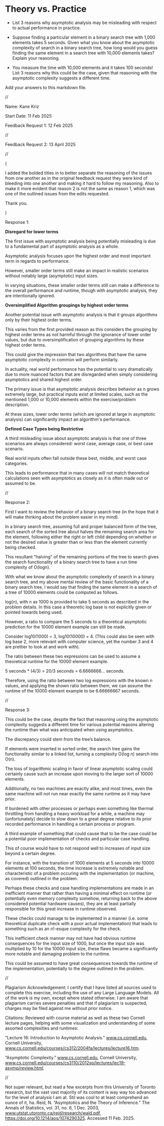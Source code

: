 # Theory vs. Practice

- List 3 reasons why asymptotic analysis may be misleading with respect to
  actual performance in practice.

- Suppose finding a particular element in a binary search tree with 1,000
  elements takes 5 seconds. Given what you know about the asymptotic complexity
  of search in a binary search tree, how long would you guess finding the same
  element in a search tree with 10,000 elements takes? Explain your reasoning.

- You measure the time with 10,000 elements and it takes 100 seconds! List 3
  reasons why this could be the case, given that reasoning with the asymptotic
  complexity suggests a different time.

Add your answers to this markdown file.


//


Name: Kane Kriz

Start Date: 11 Feb 2025

Feedback Request 1: 12 Feb 2025


//


Feedback Request 2: 13 April 2025


//




(

I added the bolded titles in to better separate the reasoning of the issues from one another as in the original feedback request they were kind of bleeding into one another and making it hard to follow my reasoning.
Also to make it more evident that reason 2 is not the same as reason 1, which was one of the outlined issues from the edits requested.

Thank you.

)




Response 1: 


**Disregard for lower terms**

The first issue with asymptotic analysis being potentially misleading is due to a fundamental part of asymptotic analysis as a whole.

Asymptotic analysis focuses upon the highest order and most important term in regards to performance.

However, smaller order terms still make an impact in realistic scenarios without notably large (asymptotic) input sizes.

In varying situations, these smaller order terms still can make a difference to the overall performance and runtime, though with asymptotic analysis, they are intentionally ignored.






**Oversimplified Algorithm groupings by highest order terms**

Another potential issue with asymptotic analysis is that it groups algorithms only by their highest order terms.

This varies from the first provided reason as this considers the grouping by highest order terms as not harmful through the ignorance of lower order values, but due to oversimplification of grouping algorithms by these highest order terms.

This could give the impression that two algorithms that have the same asymptotic complexity in common will perform similarly.

In actuality, real world performance has the potential to vary dramatically due to more nuanced factors that are disregarded when simply considering asymptotics and shared highest order.

The primary issue is that asymptotic analysis describes behavior as n grows extremely large, but practical inputs exist at limited scales, such as the mentioned 1,000 or 10,000 elements within the exercise/problem description.

At these sizes, lower order terms (which are ignored at large in asymptotic analysis) can significantly impact an algorithm's performance.





**Defined Case Types being Restrictive**

A third misleading issue about asymptotic analysis is that one of three scenarios are always considered: worst case, average case, or best case scenario.

Real world inputs often fall outside these best, middle, and worst case categories.

This leads to performance that in many cases will not match theoretical calculations seen with asymptotics as closely as it is often made out or assumed to be.






//





Response 2:


First I want to review the behavior of a binary search tree (in the hope that it will make thinking about the problem easier in my mind).

In a binary search tree, assuming full and proper balanced form of the tree, each search of the sorted tree about halves the remaining search area for the element,
following either the right or left child depending on whether or not the desired value is greater than or less than the element currently being checked.

This resultant "halving" of the remaining portions of the tree to search gives the search functionality of a binary search tree to have a run time complexity of O(logn). 

With what we know about the asymptotic complexity of search in a binary search tree, and my above mental review of the basic functionality of a binary search tree, 
I would say that finding the same element in a search of a tree of 10000 elements could be computed as follows.

log(n), with n as 1000 is provided to take 5 seconds as described in the problem details. In this case a theoretic log base is not explicitly given or pointed towards being used.

However, a ratio to compare the 5 seconds to a theoretical asymptotic prediction for the 10000 element example can still be made.

Consider log10(1000) = 3, log10(10000) = 4. (This could also be seen with log base 2, more relevant with computer science, yet the number 3 and 4 are prettier to look at and work with).

The ratio between these two expressions can be used to assume a theoretical runtime for the 10000 element example.

5 seconds * (4/3) = 20/3 seconds = 6.6666666... seconds.

Therefore, using the ratio between two log expressions with the known n values, and applying the shown ratio between them, 
we can assume the runtime of the 10000 element example to be 6.66666667 seconds.





//





Response 3:


This could be the case, despite the fact that reasoning using the asymptotic complexity suggests a different time for various potential reasons altering the runtime than what was anticipated when using asymptotics.

The discrepancy could stem from the tree’s balance.

If elements were inserted in sorted order, the search tree gains the functionality similar to a linked list, turning a complexity O(log n) search into O(n). 

The loss of logarithmic scaling in favor of linear asymptotic scaling could certainly cause such an increase upon moving to the larger sort of 10000 elements.




Additionally, no two machines are exactly alike, and most times, even the same machine will not run near exactly the same runtime as it may have prior. 

If burdened with other processes or perhaps even something like thermal throttling from handling a heavy workload for a while,
a machine may (unfortunately) decide to slow down to a great degree relative to its prior recorded performance in handling a certain process or program.




A third example of something that could cause that to be the case could be a potential poor implementation of checks and particular case handling.

This of course would have to not respond well to increases of input size beyond a certain degree.

For instance, with the transition of 1000 elements at 5 seconds into 10000 elements at 100 seconds, the time increase is extremely notable and characteristic of a problem occuring with the implementation (or machine, as covered) outlined in the problem.

Perhaps these checks and case handling implementations are made in an inefficient manner that rather than having a minimal effect on runtime (or potentially even memory complexity somehow, returning back to the above considered potential hardware causes),
they are at least partially responsible for this great increase in runtime observed.

These checks could manage to be implemented in a manner (i.e. some theoretical duplicate check with a poor actual implementation) that leads to something such as an n!-esque complexity for the check.

This inefficient check manner may not have had obvious runtime consequences for the input size of 1000, but once the input size was multiplied by 10 for the 10000 input size, these flaws became a significantly more notable and damaging problem to the runtime.

This could be assumed to have great consequences towards the runtime of the implementation, potentially to the degree outlined in the problem.




//


Plagiarism Acknowledgement: I certify that I have listed all sources used to complete this exercise, including the use of any Large Language Models. All of the work is my own, except where stated otherwise. I am aware that plagiarism carries severe penalties and that if plagiarism is suspected, charges may be filed against me without prior notice.


Citations:
Reviewed with course material as well as these two Cornell lecture pages, helping with some visualization and understanding of some assorted complexities and runtimes:

“Lecture 16: Introduction to Asymptotic Analysis.” www.cs.cornell.edu, Cornell University, www.cs.cornell.edu/courses/cs312/2004fa/lectures/lecture16.htm.

“Asymptotic Complexity.” www.cs.cornell.edu, Cornell University, www.cs.cornell.edu/courses/cs3110/2012sp/lectures/lec19-asymp/review.html.


//


Not super relevant, but read a few excerpts from this University of Toronto research, but the vast vast majority of its content is way way too advanced for the level of analysis I am at.
Stil was cool to at least comprehend an ounce of it, ha.
Reid, N. “Asymptotics and the Theory of Inference.” The Annals of Statistics, vol. 31, no. 6, 1 Dec. 2003, www.utstat.utoronto.ca/reid/research/wald.pdf, https://doi.org/10.1214/aos/1074290325. Accessed 11 Feb. 2025.
